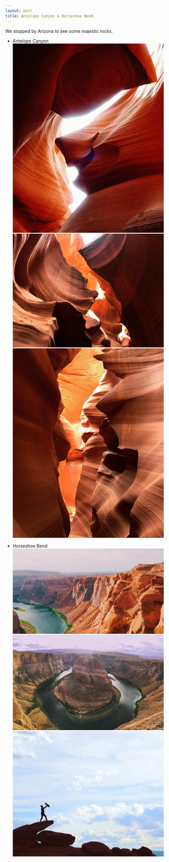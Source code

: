 ```yaml
---
layout: post
title: Antelope Canyon & Horseshoe Bend
---
```


We stopped by Arizona to see some majestic rocks.

* Antelope Canyon
![Antelope 1](/images/antelope-canyon-1.jpg)
![Antelope 2](/images/antelope-canyon-2.jpg)
![Antelope 3](/images/antelope-canyon-3.jpg)

* Horseshoe Bend
![Horseshoe 1](/images/horseshoebend-1.jpg)
![Horseshoe 2](/images/horseshoebend-2.jpg)
![Horseshoe 3](/images/horseshoebend-3.jpg)
